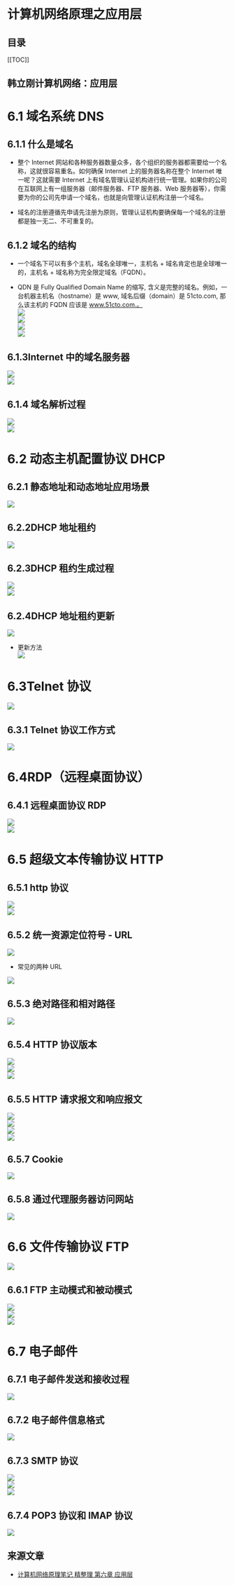 # 计算机网络原理之应用层

<Badges :content="[{type: 'tip', text:'计算机网络'}]" />

## 目录

[[TOC]]

## 韩立刚计算机网络：应用层

<Pdf src="/韩立刚计算机网络/第09章 应用层.pdf" />

6.1 域名系统 DNS
============

6.1.1 什么是域名
-----------

* 整个 Internet 网站和各种服务器数量众多，各个组织的服务器都需要给一个名称，这就很容易重名。如何确保 Internet 上的服务器名称在整个 Internet 唯一呢？这就需要 Internet 上有域名管理认证机构进行统一管理。如果你的公司在互联网上有一组服务器（邮件服务器、FTP 服务器、Web 服务器等），你需要为你的公司先申请一个域名，也就是向管理认证机构注册一个域名。

* 域名的注册遵循先申请先注册为原则，管理认证机构要确保每一个域名的注册都是独一无二、不可重复的。

6.1.2 域名的结构
-----------

* 一个域名下可以有多个主机，域名全球唯一，主机名 + 域名肯定也是全球唯一的，主机名 + 域名称为完全限定域名（FQDN）。

* QDN 是 Fully Qualified Domain Name 的缩写, 含义是完整的域名。例如，一台机器主机名（hostname）是 www, 域名后缀（domain）是 51cto.com, 那么该主机的 FQDN 应该是 www.51cto.com.。  
    ![](https://img-blog.csdnimg.cn/20200601125700524.png)  
    ![](https://img-blog.csdnimg.cn/20200601125736242.png)  
    ![](https://img-blog.csdnimg.cn/20200601125753887.png)  
    ![](https://img-blog.csdnimg.cn/20200601125806585.png)

6.1.3Internet 中的域名服务器
---------------------

![](https://img-blog.csdnimg.cn/20200601125819738.png)  
![](https://img-blog.csdnimg.cn/20200601125834871.png)

6.1.4 域名解析过程
------------

![](https://img-blog.csdnimg.cn/20200601125902480.png)  
![](https://img-blog.csdnimg.cn/20200601125916322.png)

6.2 动态主机配置协议 DHCP
=================

6.2.1 静态地址和动态地址应用场景
-------------------

![](https://img-blog.csdnimg.cn/2020060113003162.png)

6.2.2DHCP 地址租约
--------------

![](https://img-blog.csdnimg.cn/2020060113004865.png)

6.2.3DHCP 租约生成过程
----------------

![](https://img-blog.csdnimg.cn/202006011301003.png)  
![](https://img-blog.csdnimg.cn/20200601130116548.png)

6.2.4DHCP 地址租约更新
----------------

![](https://img-blog.csdnimg.cn/20200601130125894.png)

* 更新方法  
    ![](https://img-blog.csdnimg.cn/20200601130139483.png)

6.3Telnet 协议
============

![](https://img-blog.csdnimg.cn/20200601130405522.png)

6.3.1 Telnet 协议工作方式
-------------------

![](https://img-blog.csdnimg.cn/20200601130416935.png)

6.4RDP（远程桌面协议）
==============

6.4.1 远程桌面协议 RDP
----------------

![](https://img-blog.csdnimg.cn/20200601130432105.png)  
![](https://img-blog.csdnimg.cn/2020060113044478.png)

6.5 超级文本传输协议 HTTP
=================

6.5.1 http 协议
-------------

![](https://img-blog.csdnimg.cn/20200601130456817.png)  
![](https://img-blog.csdnimg.cn/20200601130510322.png)

6.5.2 统一资源定位符号 - URL
--------------------

![](https://img-blog.csdnimg.cn/2020060113055269.png)

* 常见的两种 URL

![](https://img-blog.csdnimg.cn/20200601130622882.png)

6.5.3 绝对路径和相对路径
---------------

![](https://img-blog.csdnimg.cn/20200601130649613.png0)

6.5.4 HTTP 协议版本
---------------

![](https://img-blog.csdnimg.cn/20200601130737378.png?x-oss-process=image/watermark,type_ZmFuZ3poZW5naGVpdGk,shadow_10,text_aHR0cHM6Ly9ibG9nLmNzZG4ubmV0L0xlZVFpYW5nODAyMw==,size_16,color_FFFFFF,t_70)  
![](https://img-blog.csdnimg.cn/2020060113074978.png)  
![](https://img-blog.csdnimg.cn/20200601130800284.png)

6.5.5 HTTP 请求报文和响应报文
--------------------

![](https://img-blog.csdnimg.cn/20200601130946174.png)  
![](https://img-blog.csdnimg.cn/20200601131021180.png)  
![](https://img-blog.csdnimg.cn/20200601131037810.png)  
![](https://img-blog.csdnimg.cn/20200601131056364.png)

6.5.7 Cookie
------------

![](https://img-blog.csdnimg.cn/20200601131619314.png)

6.5.8 通过代理服务器访问网站
-----------------

![](https://img-blog.csdnimg.cn/20200601131656732.png)

6.6 文件传输协议 FTP
==============

![](https://img-blog.csdnimg.cn/20200601131709385.png)

6.6.1 FTP 主动模式和被动模式
-------------------

![](https://img-blog.csdnimg.cn/20200601131753281.png)  
![](https://img-blog.csdnimg.cn/202006011318089.png)  
![](https://img-blog.csdnimg.cn/20200601131819639.png)

6.7 电子邮件
========

6.7.1 电子邮件发送和接收过程
-----------------

![](https://img-blog.csdnimg.cn/20200601132253841.png)

6.7.2 电子邮件信息格式
--------------

![](https://img-blog.csdnimg.cn/20200601132311544.png)

6.7.3 SMTP 协议
-------------

![](https://img-blog.csdnimg.cn/2020060113232084.png)  
![](https://img-blog.csdnimg.cn/20200601132340581.png)  
![](https://img-blog.csdnimg.cn/20200601132351125.png)

6.7.4 POP3 协议和 IMAP 协议
----------------------

![](https://img-blog.csdnimg.cn/20200601132359448.png)

## 来源文章

- [计算机网络原理笔记 精整理 第六章 应用层](https://blog.csdn.net/LeeQiang8023/article/details/106329013)